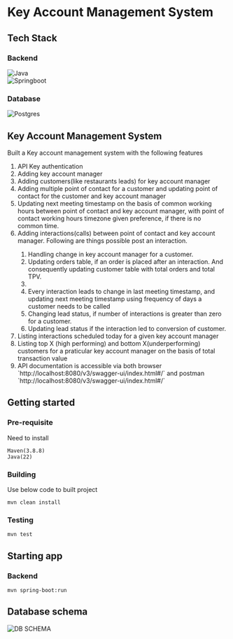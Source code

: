 # Key Account Management System

## Tech Stack


### Backend
<p align="left">
 <img alt="Java" src="https://img.shields.io/badge/Java-ED8B00?style=for-the-badge&logo=openjdk&logoColor=white"/></br>
 <img alt="Springboot" src="https://img.shields.io/badge/SpringBoot-6DB33F?style=flat-square&logo=Spring&logoColor=white"/> 
</p>

### Database
<p align="left">
<img alt="Postgres" src ="https://img.shields.io/badge/-SQL-000?&logo=MySQL&logoColor=4479A1"/> 
</p>

## Key Account Management System
Built a Key account management system with the following features

<ol>
<li> API Key authentication </li>
<li> Adding key account manager</li> 
<li> Adding customers(like restaurants leads) for key account manager</li> 
<li> Adding multiple point of contact for a customer and updating point of contact for the customer and key account manager</li> 
<li>Updating next meeting timestamp on the basis of common working hours between point of contact and key account manager, with point of contact working hours timezone given preference, if there is no common time.
<li> Adding interactions(calls) between point of contact and key account manager. Following are things possible post an interaction.</li> 
 <ol>
  <li> Handling change in key account manager for a customer.
   <li> Updating orders table, if an order is placed after an interaction. And consequently updating customer table with total orders and total TPV.
    <li> 
     <li>Every interaction leads to change in last meeting timestamp, and updating next meeting timestamp using frequency of days a customer needs to be called</li>
  <li> Changing lead status, if number of interactions is greater than zero for a customer.
   <li> Updating lead status if the interaction led to conversion of customer.
 </ol> 
<li>Listing interactions scheduled today for a given key account manager</li> 
<li>Listing top X (high performing) and bottom X(underperforming) customers for a praticular key account manager on the basis of total transaction value</li> 
<li>API documentation is accessible via both browser `http://localhost:8080/v3/swagger-ui/index.html#/` and postman `http://localhost:8080/v3/swagger-ui/index.html#/` </li>
</ol>

## Getting started 


### Pre-requisite

Need to install 
```
Maven(3.8.8)
Java(22)
```
### Building
Use below code to built project
```
mvn clean install
```

### Testing
```
mvn test
```

## Starting app 
### Backend 
```
mvn spring-boot:run
```

## Database schema
<img src="https://github.com/user-attachments/assets/595831ba-871a-47d4-86f6-841f1174ca78" alt="DB SCHEMA" align="center">

